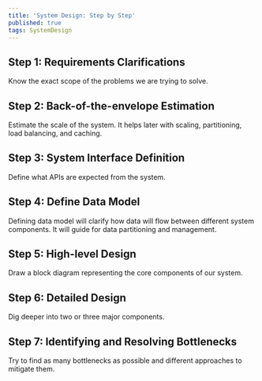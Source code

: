 ```yaml
---
title: 'System Design: Step by Step'
published: true
tags: SystemDesign
---
```


## Step 1: Requirements Clarifications

Know the exact scope of the problems we are trying to solve.

## Step 2: Back-of-the-envelope Estimation

Estimate the scale of the system. It helps later with scaling, partitioning,
load balancing, and caching.

## Step 3: System Interface Definition

Define what APIs are expected from the system.

## Step 4: Define Data Model

Defining data model will clarify how data will flow between different system
components. It will guide for data partitioning and management.

## Step 5: High-level Design

Draw a block diagram representing the core components of our system.

## Step 6: Detailed Design

Dig deeper into two or three major components.

## Step 7: Identifying and Resolving Bottlenecks

Try to find as many bottlenecks as possible and different approaches to
mitigate them.
